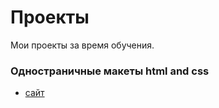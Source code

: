 # Проекты

Мои проекты за время обучения.

### Одностраничные макеты html and css

- [сайт](https://github.com/du3z/kjyth)
